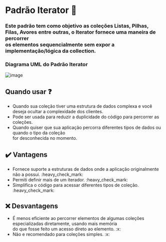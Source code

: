 # Padrão Iterator :handshake:

<h3>Este padrão tem como objetivo as coleções Listas, Pilhas, Filas, Avores entre outras, o Iterator fornece uma maneira de percorrer </br> os elementos sequencialmente sem expor a implementação/lógica da collection. </h3>

<h3> Diagrama UML do Padrão Iterator</h3>

![image](https://jucimarjr.github.io/zelda/design_patterns/iterator/IteratorDP.png)

## Quando usar :question: 

<ul>
  <li>Quando sua coleção tiver uma estrutura de dados complexa e você deseja ocultar a complexidade dos clientes.</li>
  <li>Pode ser usada para reduzir a duplicidade do código para percorrer as coleções.</li>
  <li>Quando quiser que sua aplicação percorra diferentes tipos de dados ou quando o tipo da coleção </br>
  for desconhecida no momento.</li>
</ul>


## :heavy_check_mark: Vantagens 

<ul>
  <li>Fornece suporte a estruturas de dados onde a aplicação originalmente não a possui. :heavy_check_mark: </li> 
  <li>Permiti definir mais de um iterador. :heavy_check_mark: </li> 
  <li>Simplifica o código para acessar diferentes tipos de coleção. :heavy_check_mark: </li> 
</ul>

## :x: Desvantagens

<ul>
  <li>É menos eficiente ao percorrer elementos de algumas coleções especializadas diretamente, usando mais memória </br>
  do que fosse feito um acesso direto ao elemento. :x:
  </li> 
  <li>Não e recomendado para coleções simples. :x:
  </li> 
</ul>
